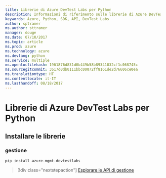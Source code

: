 ```yaml
---
title: Librerie di Azure DevTest Labs per Python
description: Informazioni di riferimento sulle librerie di Azure DevTest Labs per Python
keywords: Azure, Python, SDK, API, DevTest Labs
author: sptramer
ms.author: sttramer
manager: douge
ms.date: 07/10/2017
ms.topic: article
ms.prod: azure
ms.technology: azure
ms.devlang: python
ms.service: multiple
ms.openlocfilehash: 1961876d831d0b449b58b89341032cf1c068745c
ms.sourcegitcommit: 3617d0db0111bbc00072ff8161de2d76606ce0ea
ms.translationtype: HT
ms.contentlocale: it-IT
ms.lasthandoff: 08/18/2017
---
```

# <a name="azure-devtest-labs-libraries-for-python"></a>Librerie di Azure DevTest Labs per Python

## <a name="install-the-libraries"></a>Installare le librerie


### <a name="management"></a>gestione

```bash
pip install azure-mgmt-devtestlabs
```
> [!div class="nextstepaction"]
> [Esplorare le API di gestione](/python/api/overview/azure/devtestlabs/managementlibrary)